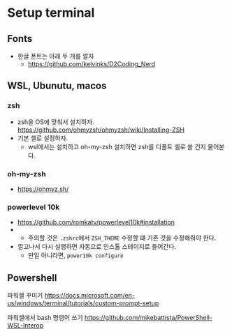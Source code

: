# Setup terminal 

## Fonts 

- 한글 폰트는 아래 두 개를 깔자 
    + https://github.com/kelvinks/D2Coding_Nerd   

## WSL, Ubunutu, macos 

### zsh 

- zsh을 OS에 맞춰서 설치하자. https://github.com/ohmyzsh/ohmyzsh/wiki/Installing-ZSH
- 기본 셸로 설정하자. 
    + wsl에서는 설치하고 oh-my-zsh 설치하면 zsh를 디폴트 셸로 쓸 건지 물어본다. 
    
### oh-my-zsh 

- https://ohmyz.sh/

### powerlevel 10k 

- https://github.com/romkatv/powerlevel10k#installation
-   + 주의할 것은 `.zshrc`에서 `ZSH_THEME` 수정할 떄 기존 것을 수정해줘야 한다. 
- 깔고나서 다시 실행하면 자동으로 인스톨 스테이지로 들어간다. 
    + 만일 아니라면, `power10k configure`

## Powershell 

파워셸 꾸미기 
https://docs.microsoft.com/en-us/windows/terminal/tutorials/custom-prompt-setup

파워셸에서 bash 명령어 쓰기 
https://github.com/mikebattista/PowerShell-WSL-Interop
